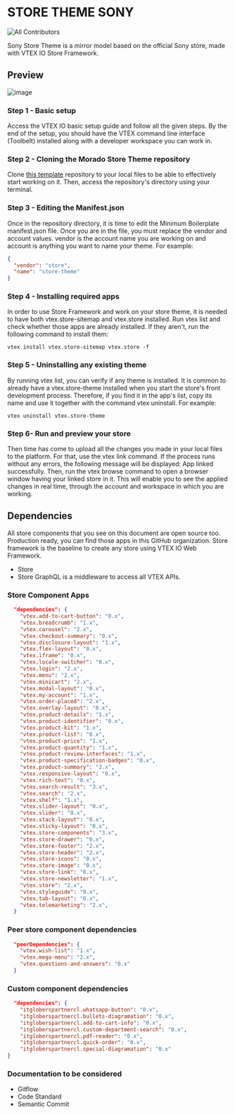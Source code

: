 # STORE THEME SONY

![All Contributors](https://img.shields.io/badge/all_contributors-1-green.svg?style=flat-square)

Sony Store Theme is a mirror model based on the official Sony store, made with VTEX IO Store Framework.

## Preview

![image](https://res.cloudinary.com/dafsjo7al/image/upload/v1677004282/home-page_bhgdmw.png)

### Step 1 - Basic setup

Access the VTEX IO basic setup guide and follow all the given steps.
By the end of the setup, you should have the VTEX command line interface (Toolbelt) installed along with a developer workspace you can work in.

### Step 2 - Cloning the Morado Store Theme repository

Clone [this template](https://github.com/SebastianHinestroza12/store-theme-sony) repository to your local files to be able to effectively start working on it.
Then, access the repository's directory using your terminal.

### Step 3 - Editing the Manifest.json

Once in the repository directory, it is time to edit the Minimum Boilerplate manifest.json file.
Once you are in the file, you must replace the vendor and account values. vendor is the account name you are working on and account is anything you want to name your theme. For example:

```json
{
  "vendor": "store",
  "name": "store-theme"
}
```

### Step 4 - Installing required apps

In order to use Store Framework and work on your store theme, it is needed to have both vtex.store-sitemap and vtex.store installed.
Run vtex list and check whether those apps are already installed.
If they aren't, run the following command to install them:

```
vtex install vtex.store-sitemap vtex.store -f
```

### Step 5 - Uninstalling any existing theme

By running vtex list, you can verify if any theme is installed.
It is common to already have a vtex.store-theme installed when you start the store's front development process.
Therefore, if you find it in the app's list, copy its name and use it together with the command vtex uninstall. For example:

```
vtex uninstall vtex.store-theme
```

### Step 6- Run and preview your store

Then time has come to upload all the changes you made in your local files to the platform. For that, use the vtex link command.
If the process runs without any errors, the following message will be displayed: App linked successfully. Then, run the vtex browse command to open a browser window having your linked store in it.
This will enable you to see the applied changes in real time, through the account and workspace in which you are working.

## Dependencies

All store components that you see on this document are open source too. Production ready, you can find those apps in this GitHub organization.
Store framework is the baseline to create any store using VTEX IO Web Framework.

- Store
- Store GraphQL is a middleware to access all VTEX APIs.

### Store Component Apps

```json
  "dependencies": {
    "vtex.add-to-cart-button": "0.x",
    "vtex.breadcrumb": "1.x",
    "vtex.carousel": "2.x",
    "vtex.checkout-summary": "0.x",
    "vtex.disclosure-layout": "1.x",
    "vtex.flex-layout": "0.x",
    "vtex.iframe": "0.x",
    "vtex.locale-switcher": "0.x",
    "vtex.login": "2.x",
    "vtex.menu": "2.x",
    "vtex.minicart": "2.x",
    "vtex.modal-layout": "0.x",
    "vtex.my-account": "1.x",
    "vtex.order-placed": "2.x",
    "vtex.overlay-layout": "0.x",
    "vtex.product-details": "1.x",
    "vtex.product-identifier": "0.x",
    "vtex.product-kit": "1.x",
    "vtex.product-list": "0.x",
    "vtex.product-price": "1.x",
    "vtex.product-quantity": "1.x",
    "vtex.product-review-interfaces": "1.x",
    "vtex.product-specification-badges": "0.x",
    "vtex.product-summary": "2.x",
    "vtex.responsive-layout": "0.x",
    "vtex.rich-text": "0.x",
    "vtex.search-result": "3.x",
    "vtex.search": "2.x",
    "vtex.shelf": "1.x",
    "vtex.slider-layout": "0.x",
    "vtex.slider": "0.x",
    "vtex.stack-layout": "0.x",
    "vtex.sticky-layout": "0.x",
    "vtex.store-components": "3.x",
    "vtex.store-drawer": "0.x",
    "vtex.store-footer": "2.x",
    "vtex.store-header": "2.x",
    "vtex.store-icons": "0.x",
    "vtex.store-image": "0.x",
    "vtex.store-link": "0.x",
    "vtex.store-newsletter": "1.x",
    "vtex.store": "2.x",
    "vtex.styleguide": "9.x",
    "vtex.tab-layout": "0.x",
    "vtex.telemarketing": "2.x",
  }
```

### Peer store component dependencies

```json
  "peerDependencies": {
    "vtex.wish-list": "1.x",
    "vtex.mega-menu": "2.x",
    "vtex.questions-and-answers": "0.x"
  }
```

### Custom component dependencies

```json
  "dependencies": {
    "itgloberspartnercl.whatsapp-button": "0.x",
    "itgloberspartnercl.bullets-diagramation": "0.x",
    "itgloberspartnercl.add-to-cart-info": "0.x",
    "itgloberspartnercl.custom-department-search": "0.x",
    "itgloberspartnercl.pdf-reader": "0.x",
    "itgloberspartnercl.quick-order": "0.x",
    "itgloberspartnercl.special-diagramation": "0.x"
}
```

### Documentation to be considered

- Gitflow
- Code Standard
- Semantic Commit
